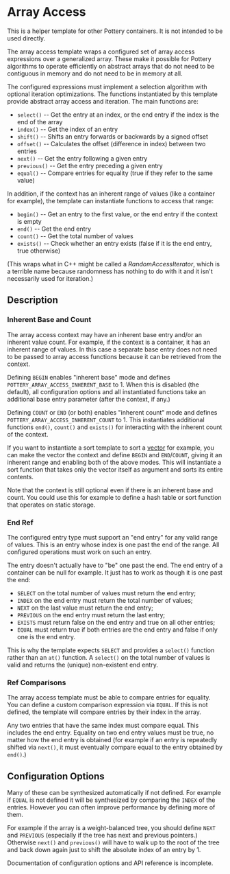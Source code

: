 # Array Access

This is a helper template for other Pottery containers. It is not intended to be used directly.

The array access template wraps a configured set of array access expressions over a generalized array. These make it possible for Pottery algorithms to operate efficiently on abstract arrays that do not need to be contiguous in memory and do not need to be in memory at all.

The configured expressions must implement a selection algorithm with optional iteration optimizations. The functions instantiated by this template provide abstract array access and iteration. The main functions are:

- `select()` -- Get the entry at an index, or the end entry if the index is the end of the array
- `index()` -- Get the index of an entry
- `shift()` -- Shifts an entry forwards or backwards by a signed offset
- `offset()` -- Calculates the offset (difference in index) between two entries
- `next()` -- Get the entry following a given entry
- `previous()` -- Get the entry preceding a given entry
- `equal()` -- Compare entries for equality (true if they refer to the same value)

In addition, if the context has an inherent range of values (like a container for example), the template can instantiate functions to access that range:

- `begin()` -- Get an entry to the first value, or the end entry if the context is empty
- `end()` -- Get the end entry
- `count()` -- Get the total number of values
- `exists()` -- Check whether an entry exists (false if it is the end entry, true otherwise)

(This wraps what in C++ might be called a _RandomAccessIterator_, which is a terrible name because randomness has nothing to do with it and it isn't necessarily used for iteration.)



## Description



### Inherent Base and Count

The array access context may have an inherent base entry and/or an inherent value count. For example, if the context is a container, it has an inherent range of values. In this case a separate base entry does not need to be passed to array access functions because it can be retrieved from the context.

Defining `BEGIN` enables "inherent base" mode and defines `POTTERY_ARRAY_ACCESS_INHERENT_BASE` to 1. When this is disabled (the default), all configuration options and all instantiated functions take an additional base entry parameter (after the context, if any.)

Defining `COUNT` or `END` (or both) enables "inherent count" mode and defines `POTTERY_ARRAY_ACCESS_INHERENT_COUNT` to 1. This instantiates additional functions `end()`, `count()` and `exists()` for interacting with the inherent count of the context.

If you want to instantiate a sort template to sort a [vector](../vector) for example, you can make the vector the context and define `BEGIN` and `END`/`COUNT`, giving it an inherent range and enabling both of the above modes. This will instantiate a sort function that takes only the vector itself as argument and sorts its entire contents.

Note that the context is still optional even if there is an inherent base and count. You could use this for example to define a hash table or sort function that operates on static storage.



### End Ref

The configured entry type must support an "end entry" for any valid range of values. This is an entry whose index is one past the end of the range. All configured operations must work on such an entry.

The entry doesn't actually have to "be" one past the end. The end entry of a container can be null for example. It just has to work as though it is one past the end:

- `SELECT` on the total number of values must return the end entry;
- `INDEX` on the end entry must return the total number of values;
- `NEXT` on the last value must return the end entry;
- `PREVIOUS` on the end entry must return the last entry;
- `EXISTS` must return false on the end entry and true on all other entries;
- `EQUAL` must return true if both entries are the end entry and false if only one is the end entry.

This is why the template expects `SELECT` and provides a `select()` function rather than an `at()` function. A `select()` on the total number of values is valid and returns the (unique) non-existent end entry.



### Ref Comparisons

The array access template must be able to compare entries for equality. You can define a custom comparison expression via `EQUAL`. If this is not defined, the template will compare entries by their index in the array.

Any two entries that have the same index must compare equal. This includes the end entry. Equality on two end entry values must be true, no matter how the end entry is obtained (for example if an entry is repeatedly shifted via `next()`, it must eventually compare equal to the entry obtained by `end()`.)



## Configuration Options

Many of these can be synthesized automatically if not defined. For example if `EQUAL` is not defined it will be synthesized by comparing the `INDEX` of the entries. However you can often improve performance by defining more of them.

For example if the array is a weight-balanced tree, you should define `NEXT` and `PREVIOUS` (especially if the tree has next and previous pointers.) Otherwise `next()` and `previous()` will have to walk up to the root of the tree and back down again just to shift the absolute index of an entry by 1.

Documentation of configuration options and API reference is incomplete.
